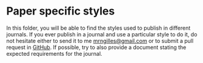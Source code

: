 # Paper specific styles

In this folder, you will be able to find the styles used to publish in 
different journals. If you ever publish in a journal and use a particular style
to do it, do not hesitate either to send it to me <mrngilles@gmail.com> or to
submit a pull request in [GitHub](http://www.github.com/mrngilles/matplotlib-styles). If
possible, try to also provide a document stating the expected requirements for
the journal.
